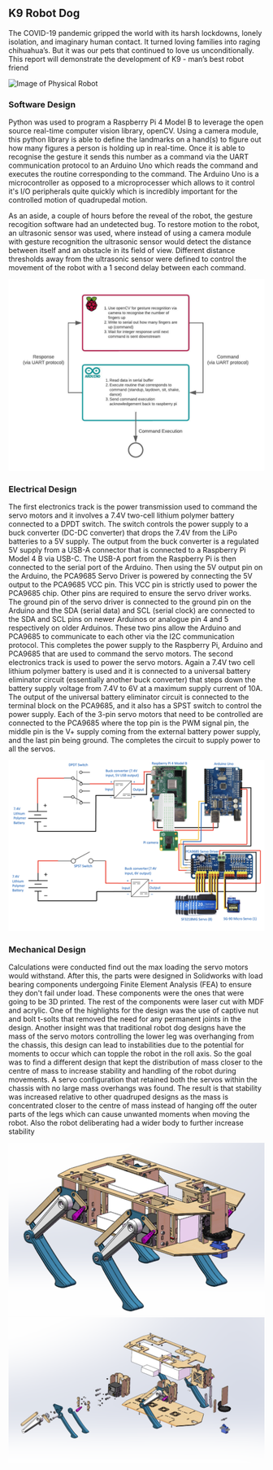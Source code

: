 ## K9 Robot Dog

The COVID-19 pandemic gripped the world with its harsh lockdowns, lonely isolation, and imaginary
human contact. It turned loving families into raging chihuahua’s. But it was our pets that continued to
love us unconditionally. This report will demonstrate the development of K9 - man’s best robot friend

![Image of Physical Robot](https://github.com/yash-chaudhary/careSpot/blob/main/Assets/Solution_Architecture_Diagram.png)

### Software Design

Python was used to program a Raspberry Pi 4 Model B to leverage the open source real-time computer vision library, openCV. Using a
camera module, this python library is able to define the landmarks on a hand(s) to figure out how many figures a person is holding up
in real-time. Once it is able to recognise the gesture it sends this number as a command via the UART communication protocol to an
Arduino Uno which reads the command and executes the routine corresponding to the command. The Arduino Uno is a microcontroller as opposed
to a microprocesser which allows to it control it's I/O peripherals quite quickly which is incredibly important for the controlled motion
of quadrupedal motion.

As an aside, a couple of hours before the reveal of the robot, the gesture recogition software had an undetected bug. To restore
motion to the robot, an ultrasonic sensor was used, where instead of using a camera module with gesture recognition the ultrasonic sensor would detect the distance between itself and an obstacle in its field of view. Different distance thresholds away from the ultrasonic sensor were defined to control the movement of the robot with a 1 second delay between each command.

![Image of Software Design](https://github.com/yash-chaudhary/K9-robot-dog/blob/main/Assets/software_design.jpeg)

### Electrical Design

The first electronics track is the power transmission used to command the servo motors and it involves a 7.4V two-cell lithium polymer battery connected to a DPDT switch. The switch controls the power supply to a buck converter (DC-DC converter) that drops the 7.4V from the LiPo batteries to a 5V supply. The output from the buck converter is a regulated 5V supply from a USB-A connector that is connected to a Raspberry Pi Model 4 B via USB-C. The USB-A port from the Raspberry Pi is then connected to the serial port of the Arduino. Then using the 5V output pin on the Arduino, the PCA9685 Servo Driver is powered by connecting the 5V output to the PCA9685 VCC pin. This VCC pin is strictly used to power the PCA9685 chip. Other pins are required to ensure the servo driver works. The ground pin of the servo driver is connected to the ground pin on the Arduino and the SDA (serial data) and SCL (serial clock) are connected to the SDA and SCL pins on newer Arduinos or analogue pin 4 and 5 respectively on older Arduinos. These two pins allow the Arduino and PCA9685 to communicate to each other via the I2C communication protocol. This completes the power supply to the Raspberry Pi, Arduino and PCA9685 that are used to command the servo motors. The second electronics track is used to power the servo motors. Again a 7.4V two cell lithium polymer battery is used and it is connected to a universal battery eliminator circuit (essentially another buck converter) that steps down the battery supply voltage from 7.4V to 6V at a maximum supply current of 10A. The output of the universal battery eliminator circuit is connected to the terminal block on the PCA9685, and it also has a SPST switch to control the power supply. Each of the 3-pin servo motors that need to be controlled are connected to the PCA9685 where the top pin is the PWM signal pin, the middle pin is the V+ supply coming from the external battery power supply, and the last pin being ground. The completes the circuit to supply power to all the servos.

![Image of Electrical Design](https://github.com/yash-chaudhary/K9-robot-dog/blob/main/Assets/circuit_diagram.png)

### Mechanical Design

Calculations were conducted find out the max loading the servo motors would withstand. After this, the parts were designed in
Solidworks with load bearing components undergoing Finite Element Analysis (FEA) to ensure they don't fail under load. These components
were the ones that were going to be 3D printed. The rest of the components were laser cut with MDF and acrylic. One of the highlights
for the design was the use of captive nut and bolt t-solts that removed the need for any permanent joints in the design. Another insight was
that traditional robot dog designs have the mass of the servo motors controlling the lower leg was overhanging from the chassis, this design can lead to instabilities due to the potential for moments to occur which can topple the robot in the roll axis. So the goal was
to find a different design that kept the distribution of mass closer to the centre of mass to increase stability and handling of the robot during movements. A servo configuration that retained both the servos within the chassis with no large mass overhangs was found. The result is that stability was increased relative to other quadruped designs as the mass is concentrated closer to the centre of mass instead of hanging off the outer parts of the legs which can cause unwanted moments when moving the robot. Also the robot deliberating had a wider
body to further increase stability

![Image of CAD design](https://github.com/yash-chaudhary/K9-robot-dog/blob/main/Assets/final_cad_model.png)
![Image of CAD exploded view](https://github.com/yash-chaudhary/K9-robot-dog/blob/main/Assets/final_cad_exploded.png)
